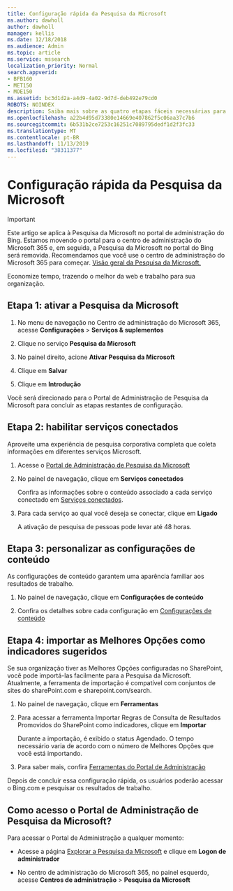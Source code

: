 ```yaml
---
title: Configuração rápida da Pesquisa da Microsoft
ms.author: dawholl
author: dawholl
manager: kellis
ms.date: 12/18/2018
ms.audience: Admin
ms.topic: article
ms.service: mssearch
localization_priority: Normal
search.appverid:
- BFB160
- MET150
- MOE150
ms.assetid: bc3d1d2a-a4d9-4a02-9d7d-deb492e79cd0
ROBOTS: NOINDEX
description: Saiba mais sobre as quatro etapas fáceis necessárias para ativar e usar a Pesquisa da Microsoft.
ms.openlocfilehash: a22b4d95d73380e14669e407862f5c06aa37c7b6
ms.sourcegitcommit: 6b531b2ce7253c16251c7089795dedf1d2f3fc33
ms.translationtype: MT
ms.contentlocale: pt-BR
ms.lasthandoff: 11/13/2019
ms.locfileid: "38311377"
---
```

# <a name="quick-set-up-for-microsoft-search"></a>Configuração rápida da Pesquisa da Microsoft

> [!IMPORTANT]
> Este artigo se aplica à Pesquisa da Microsoft no portal de administração do Bing. Estamos movendo o portal para o centro de administração do Microsoft 365 e, em seguida, a Pesquisa da Microsoft no portal do Bing será removida. Recomendamos que você use o centro de administração do Microsoft 365 para começar. [Visão geral da Pesquisa da Microsoft.](overview-microsoft-search.md)
    
Economize tempo, trazendo o melhor da web e trabalho para sua organização.
  
## <a name="step-1-turn-on-microsoft-search"></a>Etapa 1: ativar a Pesquisa da Microsoft

1. No menu de navegação no Centro de administração do Microsoft 365, acesse **Configurações** \> **Serviços &amp; suplementos**
    
2. Clique no serviço **Pesquisa da Microsoft** 
    
3. No painel direito, acione **Ativar Pesquisa da Microsoft**
    
4. Clique em **Salvar**
    
5. Clique em **Introdução**
  
Você será direcionado para o Portal de Administração de Pesquisa da Microsoft para concluir as etapas restantes de configuração.
    
## <a name="step-2-enable-connected-services"></a>Etapa 2: habilitar serviços conectados

Aproveite uma experiência de pesquisa corporativa completa que coleta informações em diferentes serviços Microsoft.
  
1. Acesse o [Portal de Administração de Pesquisa da Microsoft](https://www.bingforbusiness.com/admin)
    
2. No painel de navegação, clique em **Serviços conectados**
    
    Confira as informações sobre o conteúdo associado a cada serviço conectado em [Serviços conectados](connected-services.md).
    
3. Para cada serviço ao qual você deseja se conectar, clique em **Ligado**
    
    A ativação de pesquisa de pessoas pode levar até 48 horas.
    
## <a name="step-3-customize-content-settings"></a>Etapa 3: personalizar as configurações de conteúdo

As configurações de conteúdo garantem uma aparência familiar aos resultados de trabalho. 
  
1. No painel de navegação, clique em **Configurações de conteúdo**
    
2. Confira os detalhes sobre cada configuração em [Configurações de conteúdo](content-settings.md)
    
## <a name="step-4-import-best-bets-as-suggested-bookmarks"></a>Etapa 4: importar as Melhores Opções como indicadores sugeridos

Se sua organização tiver as Melhores Opções configuradas no SharePoint, você pode importá-las facilmente para a Pesquisa da Microsoft. Atualmente, a ferramenta de importação é compatível com conjuntos de sites do sharePoint.com e sharepoint.com/search. 
  
1. No painel de navegação, clique em **Ferramentas**
    
2. Para acessar a ferramenta Importar Regras de Consulta de Resultados Promovidos do SharePoint como indicadores, clique em **Importar**
    
    Durante a importação, é exibido o status Agendado. O tempo necessário varia de acordo com o número de Melhores Opções que você está importando.
    
3. Para saber mais, confira [Ferramentas do Portal de Administração](admin-portal-tools.md)
    
Depois de concluir essa configuração rápida, os usuários poderão acessar o Bing.com e pesquisar os resultados de trabalho. 
  
## <a name="how-do-i-get-to-the-microsoft-search-admin-portal"></a>Como acesso o Portal de Administração de Pesquisa da Microsoft?

Para acessar o Portal de Administração a qualquer momento:
  
- Acesse a página [Explorar a Pesquisa da Microsoft](https://www.bing.com/business/explore) e clique em **Logon de administrador**
    
- No centro de administração do Microsoft 365, no painel esquerdo, acesse **Centros de administração** \> **Pesquisa da Microsoft**

  

